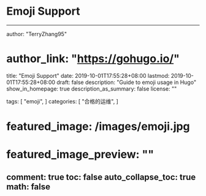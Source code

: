 # Emoji Support

---
author: "TerryZhang95"
# author_link: "https://gohugo.io/"
title: "Emoji Support"
date: 2019-10-01T17:55:28+08:00
lastmod: 2019-10-01T17:55:28+08:00
draft: false
description: "Guide to emoji usage in Hugo"
show_in_homepage: true
description_as_summary: false
license: ""

tags: [
  "emoji",
]
categories: [
  "合格的运维",
]

# featured_image: /images/emoji.jpg
# featured_image_preview: ""

comment: true
toc: false
auto_collapse_toc: true
math: false
---
